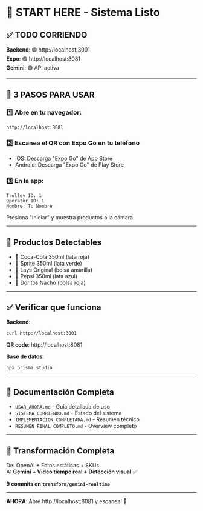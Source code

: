 # 🚀 START HERE - Sistema Listo

## ✅ TODO CORRIENDO

**Backend**: 🟢 http://localhost:3001  
**Expo**: 🟢 http://localhost:8081  
**Gemini**: 🟢 API activa  

---

## 📱 3 PASOS PARA USAR

### 1️⃣ Abre en tu navegador:
```
http://localhost:8081
```

### 2️⃣ Escanea el QR con Expo Go en tu teléfono
- iOS: Descarga "Expo Go" de App Store
- Android: Descarga "Expo Go" de Play Store

### 3️⃣ En la app:
```
Trolley ID: 1
Operator ID: 1
Nombre: Tu Nombre
```
Presiona "Iniciar" y muestra productos a la cámara.

---

## 🎯 Productos Detectables

- 🥤 Coca-Cola 350ml (lata roja)
- 🥤 Sprite 350ml (lata verde)
- 🍟 Lays Original (bolsa amarilla)
- 🥤 Pepsi 350ml (lata azul)
- 🌮 Doritos Nacho (bolsa roja)

---

## ✅ Verificar que funciona

**Backend**:
```bash
curl http://localhost:3001
```

**QR code**: http://localhost:8081

**Base de datos**:
```bash
npx prisma studio
```

---

## 📁 Documentación Completa

- `USAR_AHORA.md` - Guía detallada de uso
- `SISTEMA_CORRIENDO.md` - Estado del sistema
- `IMPLEMENTACION_COMPLETADA.md` - Resumen técnico
- `RESUMEN_FINAL_COMPLETO.md` - Overview completo

---

## 🎉 Transformación Completa

De: OpenAI + Fotos estáticas + SKUs  
A: **Gemini + Video tiempo real + Detección visual** ✅

**9 commits en `transform/gemini-realtime`**

---

**AHORA**: Abre http://localhost:8081 y escanea! 🚀

